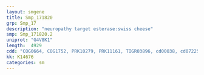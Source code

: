 ```yaml
---
layout: smgene
title: Smp_171820
grp: Smp_17
description: "neuropathy target esterase:swiss cheese"
smp: Smp_171820.2
uniprot: "G4V8K1"
length:  4929
cdd: "COG0664, COG1752, PRK10279, PRK11161, TIGR03896, cd00038, cd07225, cl00047, cl11396, pfam00027, pfam01734, smart00100"
kk: K14676
categories: sm
---
```

